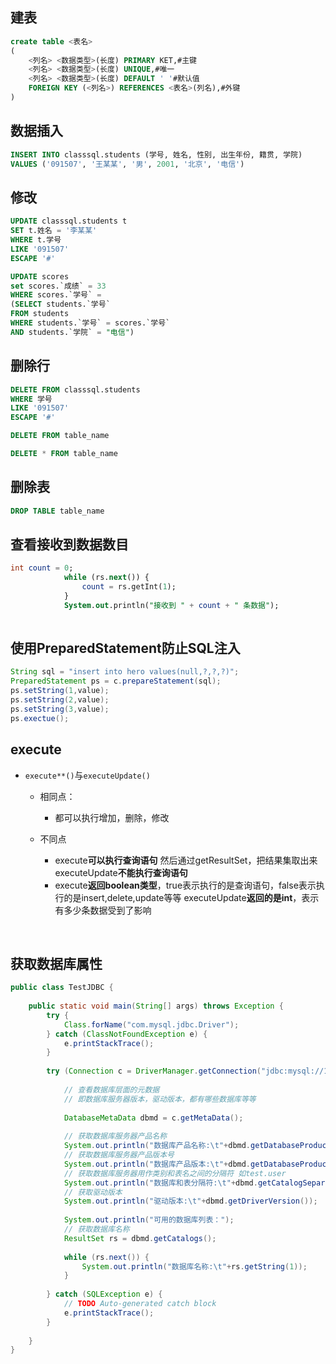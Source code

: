 ## 建表

```sql
create table <表名>
(
	<列名> <数据类型>(长度) PRIMARY KET,#主键
    <列名> <数据类型>(长度) UNIQUE,#唯一
    <列名> <数据类型>(长度) DEFAULT ' '#默认值
    FOREIGN KEY (<列名>) REFERENCES <表名>(列名),#外键
)
```

## 数据插入

```sql
INSERT INTO classsql.students (学号, 姓名, 性别, 出生年份, 籍贯, 学院) 
VALUES ('091507', '王某某', '男', 2001, '北京', '电信')
```

## 修改

```sql
UPDATE classsql.students t 
SET t.姓名 = '李某某' 
WHERE t.学号 
LIKE '091507' 
ESCAPE '#'
```

```sql
UPDATE scores
set scores.`成绩` = 33
WHERE scores.`学号` = 
(SELECT students.`学号`
FROM students
WHERE students.`学号` = scores.`学号`
AND students.`学院` = "电信")
```





## 删除行

```sql
DELETE FROM classsql.students 
WHERE 学号 
LIKE '091507' 
ESCAPE '#'
```

```sql
DELETE FROM table_name
```

```sql
DELETE * FROM table_name
```

## 删除表

```sql
DROP TABLE table_name
```

## 查看接收到数据数目

```sql
int count = 0;
            while (rs.next()) {
                count = rs.getInt(1);
            }
            System.out.println("接收到 " + count + " 条数据");
            
```

## 使用PreparedStatement防止SQL注入

```java
String sql = "insert into hero values(null,?,?,?)";
PreparedStatement ps = c.prepareStatement(sql);
ps.setString(1,value);
ps.setString(2,value);
ps.setString(3,value);
ps.exectue();
```

## execute

- `execute**()`与`executeUpdate()`

    - 相同点：
        - 都可以执行增加，删除，修改

    - 不同点
        - execute**可以执行查询语句**
            然后通过getResultSet，把结果集取出来
            executeUpdate**不能执行查询语句**
        - execute**返回boolean类型**，true表示执行的是查询语句，false表示执行的是insert,delete,update等等
            executeUpdate**返回的是int**，表示有多少条数据受到了影响

​		

## 获取数据库属性

```java
public class TestJDBC {
  
    public static void main(String[] args) throws Exception {
        try {
            Class.forName("com.mysql.jdbc.Driver");
        } catch (ClassNotFoundException e) {
            e.printStackTrace();
        }
 
        try (Connection c = DriverManager.getConnection("jdbc:mysql://127.0.0.1:3306/how2java?characterEncoding=UTF-8","root", "admin");) {
  
            // 查看数据库层面的元数据
            // 即数据库服务器版本，驱动版本，都有哪些数据库等等
  
            DatabaseMetaData dbmd = c.getMetaData();
  
            // 获取数据库服务器产品名称
            System.out.println("数据库产品名称:\t"+dbmd.getDatabaseProductName());
            // 获取数据库服务器产品版本号
            System.out.println("数据库产品版本:\t"+dbmd.getDatabaseProductVersion());
            // 获取数据库服务器用作类别和表名之间的分隔符 如test.user
            System.out.println("数据库和表分隔符:\t"+dbmd.getCatalogSeparator());
            // 获取驱动版本
            System.out.println("驱动版本:\t"+dbmd.getDriverVersion());
  
            System.out.println("可用的数据库列表：");
            // 获取数据库名称
            ResultSet rs = dbmd.getCatalogs();
  
            while (rs.next()) {
                System.out.println("数据库名称:\t"+rs.getString(1));
            }
  
        } catch (SQLException e) {
            // TODO Auto-generated catch block
            e.printStackTrace();
        }
  
    }
}
```

